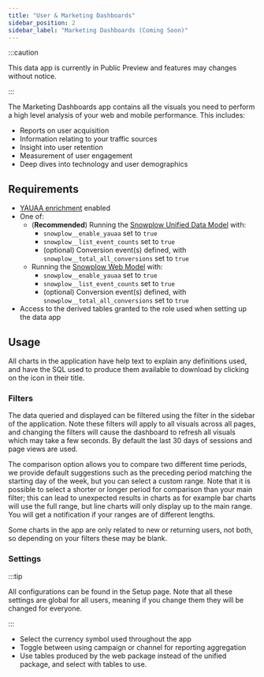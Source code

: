 ```yaml
---
title: "User & Marketing Dashboards"
sidebar_position: 2
sidebar_label: "Marketing Dashboards (Coming Soon)"
---
```


:::caution

This data app is currently in Public Preview and features may changes without notice. 

:::

The Marketing Dashboards app contains all the visuals you need to perform a high level analysis of your web and mobile performance. This includes: 
- Reports on user acquisition
- Information relating to your traffic sources
- Insight into user retention
- Measurement of user engagement
- Deep dives into technology and user demographics

## Requirements

- [YAUAA enrichment](/docs/enriching-your-data/available-enrichments/yauaa-enrichment/index.md) enabled
- One of:
  - (**Recommended**) Running the [Snowplow Unified Data Model](/docs/modeling-your-data/modeling-your-data-with-dbt/dbt-models/dbt-unified-data-model/index.md) with:
    - `snowplow__enable_yauaa` set to `true`
    - `snowplow__list_event_counts` set to `true`
    - (optional) Conversion event(s) defined, with `snowplow__total_all_conversions` set to `true`
  - Running the [Snowplow Web Model](/docs/modeling-your-data/modeling-your-data-with-dbt/dbt-models/dbt-web-data-model/index.md) with:
    - `snowplow__enable_yauaa` set to `true`
    - `snowplow__list_event_counts` set to `true`
    - (optional) Conversion event(s) defined, with `snowplow__total_all_conversions` set to `true`
- Access to the derived tables granted to the role used when setting up the data app

## Usage
All charts in the application have help text to explain any definitions used, and have the SQL used to produce them available to download by clicking on the icon in their title. 

### Filters
The data queried and displayed can be filtered using the filter in the sidebar of the application. Note these filters will apply to all visuals across all pages, and changing the filters will cause the dashboard to refresh all visuals which may take a few seconds. By default the last 30 days of sessions and page views are used.

The comparison option allows you to compare two different time periods, we provide default suggestions such as the preceding period matching the starting day of the week, but you can select a custom range. Note that it is possible to select a shorter or longer period for comparison than your main filter; this can lead to unexpected results in charts as for example bar charts will use the full range, but line charts will only display up to the main range. You will get a notification if your ranges are of different lengths.

Some charts in the app are only related to new or returning users, not both, so depending on your filters these may be blank.

### Settings
:::tip

All configurations can be found in the Setup page. Note that all these settings are global for all users, meaning if you change them they will be changed for everyone.

:::

- Select the currency symbol used throughout the app
- Toggle between using campaign or channel for reporting aggregation
- Use tables produced by the web package instead of the unified package, and select with tables to use.

<!-- ## Contents
### Acquisition
This page contains reporting relating to acquisition of users, both new and returning.

### Engagement
Information relating to engagement is displayed in this page, including conversion volumes and Daily/Weekly/Monthly Active Users.

### Retention
This page contains information relating to user retention of 30 day windows.

### Tech
Reporting on the technology users are using to access your site/app are displayed in this page.

### Users
Information about the Users such as their location is reported in this page.

### Setup
This page contains all information to validate you have the correct data to run the app, as well as allowing you to change data sources and other configuration settings for the app. -->
